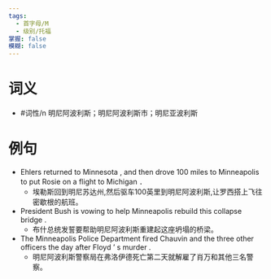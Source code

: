```yaml
---
tags:
  - 首字母/M
  - 级别/托福
掌握: false
模糊: false
---
```

# 词义
- #词性/n  明尼阿波利斯；明尼阿波利斯市；明尼亚波利斯
# 例句
- Ehlers returned to Minnesota , and then drove 100 miles to Minneapolis to put Rosie on a flight to Michigan ．
	- 埃勒斯回到明尼苏达州,然后驱车100英里到明尼阿波利斯,让罗西搭上飞往密歇根的航班。
- President Bush is vowing to help Minneapolis rebuild this collapse bridge .
	- 布什总统发誓要帮助明尼阿波利斯重建起这座坍塌的桥梁。
- The Minneapolis Police Department fired Chauvin and the three other officers the day after Floyd ’ s murder .
	- 明尼阿波利斯警察局在弗洛伊德死亡第二天就解雇了肖万和其他三名警察。
